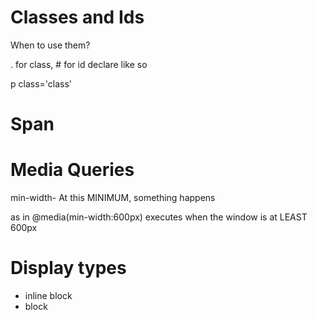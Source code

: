 # Classes and Ids
When to use them?

. for class, # for id
declare like so

p class='class'

# Span

# Media Queries

min-width- At this MINIMUM, something happens

as in @media(min-width:600px) executes when the window is at LEAST 600px


# Display types

- inline block
- block

